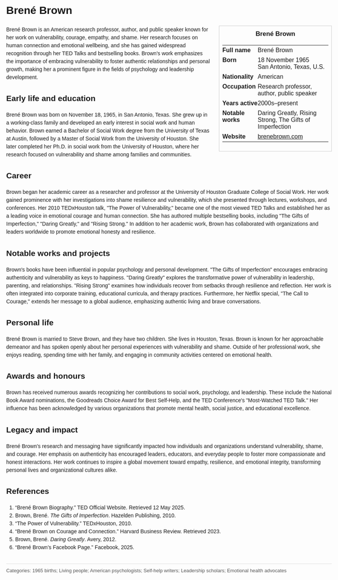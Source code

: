 <!DOCTYPE html>
<html>
<head>
  <title>Brené Brown – Profile</title>
  <style>
    body { font-family: Arial, sans-serif; margin: 2rem auto; max-width: 960px; line-height: 1.5; }
    aside.infobox { float: right; width: 280px; margin: 0 0 1rem 1.5rem; border: 1px solid #ccc; padding: 0.5rem; font-size: 0.9rem; }
    aside.infobox h3 { text-align: center; margin-top: 0; }
    aside.infobox table { width: 100%; border-collapse: collapse; }
    aside.infobox td { padding: 0.25rem 0; vertical-align: top; }
    h1 { margin-top: 0; }
    footer.categories { font-size: 0.8rem; color: #555; border-top: 1px solid #ddd; padding-top: 0.5rem; margin-top: 2rem; }
  </style>
</head>
<body>
  <h1>Brené Brown</h1>
  <aside class="infobox">
    <h3>Brené Brown</h3>
    <table>
      <tr><td><strong>Full name</strong></td><td>Brené Brown</td></tr>
      <tr><td><strong>Born</strong></td><td>18 November 1965<br>San Antonio, Texas, U.S.</td></tr>
      <tr><td><strong>Nationality</strong></td><td>American</td></tr>
      <tr><td><strong>Occupation</strong></td><td>Research professor, author, public speaker</td></tr>
      <tr><td><strong>Years active</strong></td><td>2000s–present</td></tr>
      <tr><td><strong>Notable works</strong></td><td>Daring Greatly, Rising Strong, The Gifts of Imperfection</td></tr>
      <tr><td><strong>Website</strong></td><td><a href="https://brenebrown.com">brenebrown.com</a></td></tr>
    </table>
  </aside>
  <p>Brené Brown is an American research professor, author, and public speaker known for her work on vulnerability, courage, empathy, and shame. Her research focuses on human connection and emotional wellbeing, and she has gained widespread recognition through her TED Talks and bestselling books. Brown's work emphasizes the importance of embracing vulnerability to foster authentic relationships and personal growth, making her a prominent figure in the fields of psychology and leadership development.</p>

  <h2>Early life and education</h2>
  <p>Brené Brown was born on November 18, 1965, in San Antonio, Texas. She grew up in a working-class family and developed an early interest in social work and human behavior. Brown earned a Bachelor of Social Work degree from the University of Texas at Austin, followed by a Master of Social Work from the University of Houston. She later completed her Ph.D. in social work from the University of Houston, where her research focused on vulnerability and shame among families and communities.</p>

  <h2>Career</h2>
  <p>Brown began her academic career as a researcher and professor at the University of Houston Graduate College of Social Work. Her work gained prominence with her investigations into shame resilience and vulnerability, which she presented through lectures, workshops, and conferences. Her 2010 TEDxHouston talk, "The Power of Vulnerability," became one of the most viewed TED Talks and established her as a leading voice in emotional courage and human connection. She has authored multiple bestselling books, including "The Gifts of Imperfection," "Daring Greatly," and "Rising Strong." In addition to her academic work, Brown has collaborated with organizations and leaders worldwide to promote emotional honesty and resilience.</p>

  <h2>Notable works and projects</h2>
  <p>Brown's books have been influential in popular psychology and personal development. "The Gifts of Imperfection" encourages embracing authenticity and vulnerability as keys to happiness. "Daring Greatly" explores the transformative power of vulnerability in leadership, parenting, and relationships. "Rising Strong" examines how individuals recover from setbacks through resilience and reflection. Her work is often integrated into corporate training, educational curricula, and therapy practices. Furthermore, her Netflix special, "The Call to Courage," extends her message to a global audience, emphasizing authentic living and brave conversations.</p>

  <h2>Personal life</h2>
  <p>Brené Brown is married to Steve Brown, and they have two children. She lives in Houston, Texas. Brown is known for her approachable demeanor and has spoken openly about her personal experiences with vulnerability and shame. Outside of her professional work, she enjoys reading, spending time with her family, and engaging in community activities centered on emotional health.</p>

  <h2>Awards and honours</h2>
  <p>Brown has received numerous awards recognizing her contributions to social work, psychology, and leadership. These include the National Book Award nominations, the Goodreads Choice Award for Best Self-Help, and the TED Conference's "Most-Watched TED Talk." Her influence has been acknowledged by various organizations that promote mental health, social justice, and educational excellence.</p>

  <h2>Legacy and impact</h2>
  <p>Brené Brown’s research and messaging have significantly impacted how individuals and organizations understand vulnerability, shame, and courage. Her emphasis on authenticity has encouraged leaders, educators, and everyday people to foster more compassionate and honest interactions. Her work continues to inspire a global movement toward empathy, resilience, and emotional integrity, transforming personal lives and organizational cultures alike.</p>

  <h2>References</h2>
  <ol>
    <li>“Brené Brown Biography.” TED Official Website. Retrieved 12 May 2025.</li>
    <li>Brown, Brené. <i>The Gifts of Imperfection</i>. Hazelden Publishing, 2010.</li>
    <li>“The Power of Vulnerability.” TEDxHouston, 2010.</li>
    <li>“Brené Brown on Courage and Connection.” Harvard Business Review. Retrieved 2023.</li>
    <li>Brown, Brené. <i>Daring Greatly</i>. Avery, 2012.</li>
    <li>“Brené Brown’s Facebook Page.” Facebook, 2025.</li>
  </ol>

  <footer class="categories">Categories: 1965 births; Living people; American psychologists; Self-help writers; Leadership scholars; Emotional health advocates</footer>
</body>
</html>